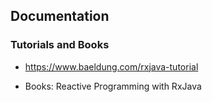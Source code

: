 ## Documentation

### Tutorials and Books
- https://www.baeldung.com/rxjava-tutorial

- Books: Reactive Programming with RxJava 

